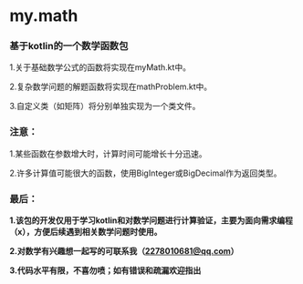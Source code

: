 # my.math
### 基于kotlin的一个数学函数包

1.关于基础数学公式的函数将实现在myMath.kt中。

2.复杂数学问题的解题函数将实现在mathProblem.kt中。

3.自定义类（如矩阵）将分别单独实现为一个类文件。

### 注意：

1.某些函数在参数增大时，计算时间可能增长十分迅速。

2.许多计算值可能很大的函数，使用BigInteger或BigDecimal作为返回类型。

### 最后：

**1.该包的开发仅用于学习kotlin和对数学问题进行计算验证，主要为面向需求编程（x），方便后续遇到相关数学问题时使用。**

**2.对数学有兴趣想一起写的可联系我（2278010681@qq.com）**

**3.代码水平有限，不喜勿喷；如有错误和疏漏欢迎指出**
